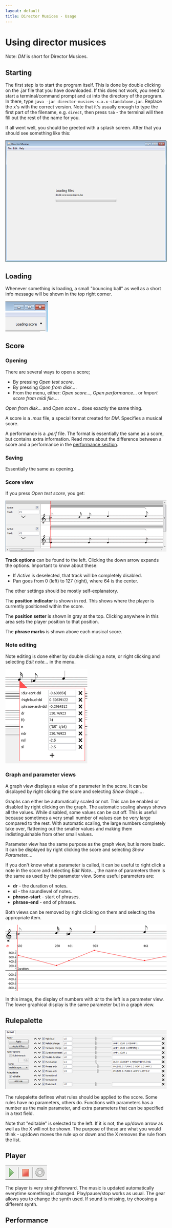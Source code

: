 ```yaml
---
layout: default
title: Director Musices - Usage
---
```


# Using director musices

Note: *DM* is short for Director Musices.

## Starting

The first step is to start the program itself.
This is done by double clicking on the .jar file that you have downloaded.
If this does not work, you need to start a terminal/command prompt and 
`cd` into the directory of the program.
In there, type `java -jar director-musices-x.x.x-standalone.jar`.
Replace the x's with the correct version. Note that it's usually enough to
type the first part of the filename, e.g. `direct`, then press `tab` - the
terminal will then fill out the rest of the name for you.

If all went well, you should be greeted with a splash screen. After that
you should see something like this:

![starting image](images/starting.png)

## Loading

Whenever something is loading, a small "bouncing ball" as well
as a short info message will be shown in the top right corner.

![loading info](images/loading.png)

## Score

### Opening

There are several ways to open a score;

* By pressing *Open test score*.
* By pressing *Open from disk...*.
* From the menu, either: 
  *Open score...*, *Open performance...* or *Import score from midi file...*.

*Open from disk...* and *Open score...* does exactly the same thing.

A score is a *.mus* file, a special format created for *DM*. Specifies
a musical score.

A performance is a *.perf* file. The format is essentially the same as
a score, but contains extra information.
Read more about the difference between a score and a performance in the
[performance section](#performance).

### Saving

Essentially the same as opening.

### Score view

If you press *Open test score*, you get:

![test score example](images/test-score.png)

**Track options** can be found to the left.
Clicking the down arrow expands the options.
Important to know about these:

* If *Active* is deselected, that track will be completely disabled.
* Pan goes from 0 (left) to 127 (right), where 64 is the center.

The other settings should be mostly self-explanatory.

The **position indicator** is shown in red. This shows where
the player is currently positioned within the score.

The **position setter** is shown in gray at the top. Clicking anywhere
in this area sets the player position to that position.

The **phrase marks** is shown above each musical score.

### Note editing

Note editing is done either by double clicking a note, or right clicking and
selecting *Edit note...* in the menu.

![note editing example](images/note-edit.png)

### Graph and parameter views

A graph view displays a value of a parameter in the score. It can be displayed
by right clicking the score and selecting *Show Graph...*.

Graphs can either be automatically scaled or not.
This can be enabled or disabled by right clicking on the graph. The automatic scaling
always shows all the values. While disabled, some values can be cut off. This is
useful because sometimes a very small number of values can be very large compared
to the rest. With automatic scaling, the large numbers completely take over,
flattening out the smaller values and making them indistinguishable from other
small values.

Parameter view has the same purpose as the graph view, but is more basic.
It can be displayed by right clicking the score and selecting *Show Parameter...*.

If you don't know what a parameter is called, it can be useful to right click
a note in the score and selecting *Edit Note...*, the name of parameters there
is the same as used by the parameter view. Some useful parameters are:

* **dr** - the duration of notes.
* **sl** - the soundlevel of notes.
* **phrase-start** - start of phrases.
* **phrase-end** - end of phrases.

Both views can be removed by right clicking on them and selecting the appropriate
item.

![graph and parameter view example](images/graph-parameter-view.png)

In this image, the display of numbers with *dr* to the left is a parameter view.
The lower graphical display is the same parameter but in a graph view.

## Rulepalette

![rulepalette example](images/default-rulepalette.png)

The rulepalette defines what rules should be applied to the score.
Some rules have no parameters, others do. Functions with parameters
has a number as the main parameter, and extra parameters that can be specified
in a text field.

Note that "editable" is selected to the left. If it is not, the up/down arrow
as well as the X will not be shown. The purpose of these are what you would
think - up/down moves the rule up or down and the X removes the rule from the list.

## Player

![player](images/player.png)

The player is very straightforward. The music is updated automatically 
everytime something is changed. Play/pause/stop works as usual. The gear
allows you to change the synth used. If sound is missing, try choosing a
different synth.

## Performance
